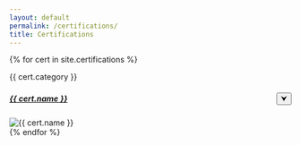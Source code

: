 ```yaml
---
layout: default
permalink: /certifications/
title: Certifications
---
```


<div class="article-list">
	{% for cert in site.certifications %}
	<div class="cert-container">
		<div class="cert-title">
			<p class="cert-category">{{ cert.category }}</p>
			<h5 style="width: 100%; display: flex; align-items: center; justify-content: space-between;">
				<a href="{{ cert.redirect }}">{{ cert.name }}</a> 
				<button class="toggle-button" data-target="img-container-{{ forloop.index }}">⮟</button>
			</h5>
		</div>
		<div id="img-container-{{ forloop.index }}" class="img-container">
			<img class="cert-img" src="{{ cert.img }}" alt="{{ cert.name }}">
		</div>
	</div>
	{% endfor %}
</div>

<script>
	document.addEventListener("DOMContentLoaded", function() {
	  const buttons = document.querySelectorAll(".toggle-button");
  
	  buttons.forEach(button => {
		button.addEventListener("click", function() {
		  const targetId = this.getAttribute("data-target");
		  const imgContainer = document.getElementById(targetId);
  
		  if (imgContainer.classList.contains("open")) {
			imgContainer.classList.remove("open");
			this.innerHTML = `⮟`;
		  } else {
			imgContainer.classList.add("open");
			this.innerHTML = `⮝`;
		  }
		});
	  });
	});
</script>
